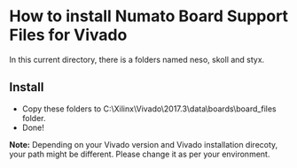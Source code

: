 # How to install Numato Board Support Files for Vivado

 In this current directory, there is a folders named neso, skoll and styx.

## Install  

* Copy these folders to C:\Xilinx\Vivado\2017.3\data\boards\board_files folder.  
* Done!

**Note:** Depending on your Vivado version and Vivado installation direcoty, your path might be different. Please change it as per your environment.